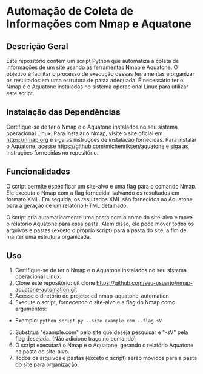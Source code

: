 # Automação de Coleta de Informações com Nmap e Aquatone

## Descrição Geral
Este repositório contém um script Python que automatiza a coleta de informações de um site usando as ferramentas Nmap e Aquatone. O objetivo é facilitar o processo de execução dessas ferramentas e organizar os resultados em uma estrutura de pasta adequada. É necessário ter o Nmap e o Aquatone instalados no sistema operacional Linux para utilizar este script.

## Instalação das Dependências
Certifique-se de ter o Nmap e o Aquatone instalados no seu sistema operacional Linux. Para instalar o Nmap, visite o site oficial em https://nmap.org e siga as instruções de instalação fornecidas. Para instalar o Aquatone, acesse https://github.com/michenriksen/aquatone e siga as instruções fornecidas no repositório.

## Funcionalidades
O script permite especificar um site-alvo e uma flag para o comando Nmap. Ele executa o Nmap com a flag fornecida, salvando os resultados em formato XML. Em seguida, os resultados XML são fornecidos ao Aquatone para a geração de um relatório HTML detalhado.

O script cria automaticamente uma pasta com o nome do site-alvo e move o relatório Aquatone para essa pasta. Além disso, ele pode mover todos os arquivos e pastas (exceto o próprio script) para a pasta do site, a fim de manter uma estrutura organizada.

## Uso
1. Certifique-se de ter o Nmap e o Aquatone instalados no seu sistema operacional Linux.
2. Clone este repositório: git clone https://github.com/seu-usuario/nmap-aquatone-automation.git
3. Acesse o diretório do projeto: cd nmap-aquatone-automation
4. Execute o script, fornecendo o site-alvo e a flag do Nmap como argumentos:
* Exemplo: 
```python script.py --site example.com --flag sV```
5. Substitua "example.com" pelo site que deseja pesquisar e "-sV" pela flag desejada. (Não adicione traço no comando)
6. O script executará o Nmap e o Aquatone, gerando o relatório Aquatone na pasta do site-alvo.
7. Todos os arquivos e pastas (exceto o script) serão movidos para a pasta do site para organização.
